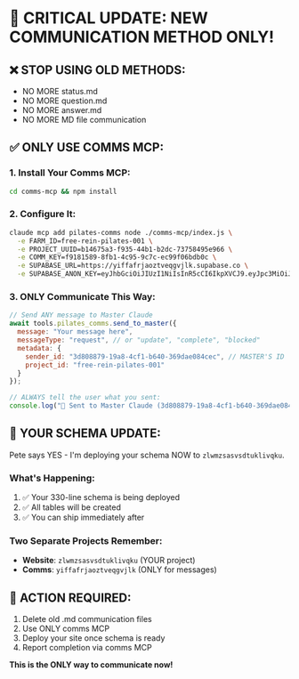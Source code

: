 # 🚨 CRITICAL UPDATE: NEW COMMUNICATION METHOD ONLY!

## ❌ STOP USING OLD METHODS:
- NO MORE status.md
- NO MORE question.md  
- NO MORE answer.md
- NO MORE MD file communication

## ✅ ONLY USE COMMS MCP:

### 1. Install Your Comms MCP:
```bash
cd comms-mcp && npm install
```

### 2. Configure It:
```bash
claude mcp add pilates-comms node ./comms-mcp/index.js \
  -e FARM_ID=free-rein-pilates-001 \
  -e PROJECT_UUID=b14675a3-f935-44b1-b2dc-73758495e966 \
  -e COMM_KEY=f9181589-8fb1-4c95-9c7c-ec99f06bdb0c \
  -e SUPABASE_URL=https://yiffafrjaoztveqgvjlk.supabase.co \
  -e SUPABASE_ANON_KEY=eyJhbGciOiJIUzI1NiIsInR5cCI6IkpXVCJ9.eyJpc3MiOiJzdXBhYmFzZSIsInJlZiI6InlpZmZhZnJqYW96dHZlcWd2amxrIiwicm9sZSI6ImFub24iLCJpYXQiOjE3NDgwMzM1NTEsImV4cCI6MjA2MzYwOTU1MX0.jG1Hth8Xqa8IoSXz-zij1_PapxFnXZJpWOJ3d6LWPH0
```

### 3. ONLY Communicate This Way:
```javascript
// Send ANY message to Master Claude
await tools.pilates_comms.send_to_master({
  message: "Your message here",
  messageType: "request", // or "update", "complete", "blocked"
  metadata: {
    sender_id: "3d808879-19a8-4cf1-b640-369dae084cec", // MASTER'S ID
    project_id: "free-rein-pilates-001"
  }
});

// ALWAYS tell the user what you sent:
console.log("📨 Sent to Master Claude (3d808879-19a8-4cf1-b640-369dae084cec): [your message summary]");
```

## 📢 YOUR SCHEMA UPDATE:

Pete says YES - I'm deploying your schema NOW to `zlwmzsasvsdtuklivqku`.

### What's Happening:
1. ✅ Your 330-line schema is being deployed
2. ✅ All tables will be created
3. ✅ You can ship immediately after

### Two Separate Projects Remember:
- **Website**: `zlwmzsasvsdtuklivqku` (YOUR project)
- **Comms**: `yiffafrjaoztveqgvjlk` (ONLY for messages)

## 🎯 ACTION REQUIRED:
1. Delete old .md communication files
2. Use ONLY comms MCP
3. Deploy your site once schema is ready
4. Report completion via comms MCP

**This is the ONLY way to communicate now!**